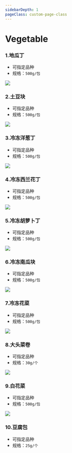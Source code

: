 ```yaml
---
sidebarDepth: 1
pageClass: custom-page-class
---
```

# Vegetable


### 1.地瓜丁
- 可指定品种 
- 规格：`500g/包` </p>
<div class="imgb" >
 <img  src="https://yuhuawebsite.oss-cn-hongkong.aliyuncs.com/V-V-1.%E5%9C%B0%E7%93%9C%E4%B8%81--Sweet%20potato%20cubes.jpg">
</div>

### 2.土豆块
- 可指定品种
- 规格：`500g/包` </p>
<div class="imgb" >
 <img  src="https://yuhuawebsite.oss-cn-hongkong.aliyuncs.com/V-V-2%E5%9C%9F%E8%B1%86%E5%9D%97--Potato%20cubes.jpg">
</div>

### 3.冷冻洋葱丁
- 可指定品种
- 规格：`500g/包` </p>
<div class="imgb" >
 <img  src="https://yuhuawebsite.oss-cn-hongkong.aliyuncs.com/V-V-3.%E5%86%B7%E5%86%BB%E6%B4%8B%E8%91%B1%E4%B8%81--Frozen%20onion%20cubes.jpg">
</div>

### 4.冷冻西兰花丁
- 可指定品种
- 规格：`500g/包` </p>
<div class="imgb" >
 <img  src="https://yuhuawebsite.oss-cn-hongkong.aliyuncs.com/V-V-4.%E5%86%B7%E5%86%BB%E8%A5%BF%E8%93%9D%E8%8A%B1%E4%B8%81--Frozen%20broccoli%20cubes.jpg">
</div>

### 5.冷冻胡萝卜丁
- 可指定品种
- 规格：`500g/包` </p>
<div class="imgb" >
 <img  src="https://yuhuawebsite.oss-cn-hongkong.aliyuncs.com/V-V-5.%E5%86%B7%E5%86%BB%E8%83%A1%E8%90%9D%E5%8D%9C%E4%B8%81--Frozen%20carrot%20cubes.jpg">
</div>

### 6.冷冻南瓜块
- 可指定品种
- 规格：`500g/包` </p>
<div class="imgb" >
 <img  src="https://yuhuawebsite.oss-cn-hongkong.aliyuncs.com/V-V-6.%E5%86%B7%E5%86%BB%E5%8D%97%E7%93%9C%E5%9D%97--Frozen%20pumpkin%20cube.jpg">
</div>

### 7.冷冻花菜
- 可指定品种
- 规格：`500g/包` </p>
<div class="imgb" >
 <img  src="https://yuhuawebsite.oss-cn-hongkong.aliyuncs.com/V-V-7.%E5%86%B7%E5%86%BB%E8%8A%B1%E8%8F%9C--Frozen%20cauliflower.jpg">
</div>

### 8.大头菜卷
- 可指定品种
- 规格：`30g/个` </p>
<div class="imgb" >
 <img  src="https://yuhuawebsite.oss-cn-hongkong.aliyuncs.com/V-V-8.%E5%A4%A7%E5%A4%B4%E8%8F%9C%E5%8D%B7--Cabbage%20roll.jpg">
</div>

### 9.白花菜
- 可指定品种
- 规格：`500g/包` </p>
<div class="imgb" >
 <img  src="https://yuhuawebsite.oss-cn-hongkong.aliyuncs.com/V-V-9.%E7%99%BD%E8%8A%B1%E8%8F%9C--Cauliflower.jpg">
</div>

### 10.豆腐包
- 可指定品种
- 规格：`25g/个` </p>
<div class="imgb" >
</div>
<div class="interval"></div>